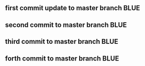 ## first commit update to master branch BLUE
## second commit to master branch BLUE 
## third commit to master branch BLUE
## forth commit to master branch BLUE